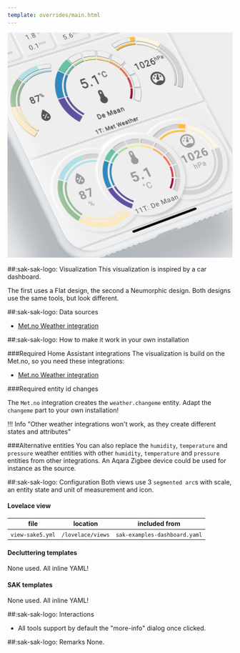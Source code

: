 ```yaml
---
template: overrides/main.html
---
```


[![SAK Example]][SAK Example]

  [SAK Example]: ../assets/screenshots/sak-example-5.png

##:sak-sak-logo: Visualization
This visualization is inspired by a car dashboard.

The first uses a Flat design, the second a Neumorphic design. Both designs use the same tools, but look different.

##:sak-sak-logo: Data sources
- [Met.no Weather integration](https://www.home-assistant.io/integrations/met/)

##:sak-sak-logo: How to make it work in your own installation

###Required Home Assistant integrations
The visualization is build on the Met.no, so you need these integrations:

- [Met.no Weather integration](https://www.home-assistant.io/integrations/met/)

###Required entity id changes

The `Met.no` integration creates the `weather.changeme` entity. Adapt the `changeme` part to your own installation!

!!! Info "Other weather integrations won't work, as they create different states and attributes"

###Alternative entities
You can also replace the `humidity`, `temperature` and `pressure` weather entities with other `humidity`, `temperature` and `pressure` entities from other integrations. An Aqara Zigbee device could be used for instance as the source.

##:sak-sak-logo: Configuration
Both views use 3 `segmented arc`s with scale, an entity state and unit of measurement and icon.

#### Lovelace view
| file | location | included from |
| ---- | -------- | ------------- |
| `view-sake5.yml` | `/lovelace/views` | `sak-examples-dashboard.yaml`|


#### Decluttering templates
None used. All inline YAML!

#### SAK templates
None used. All inline YAML!

##:sak-sak-logo: Interactions
- All tools support by default the "more-info" dialog once clicked.

##:sak-sak-logo: Remarks
None.